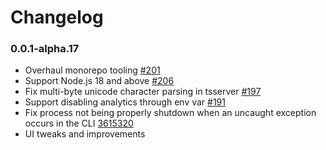 # Changelog

### 0.0.1-alpha.17

- Overhaul monorepo tooling [#201](https://github.com/srcbookdev/srcbook/pull/201)
- Support Node.js 18 and above [#206](https://github.com/srcbookdev/srcbook/pull/206)
- Fix multi-byte unicode character parsing in tsserver [#197](https://github.com/srcbookdev/srcbook/pull/197)
- Support disabling analytics through env var [#191](https://github.com/srcbookdev/srcbook/pull/191)
- Fix process not being properly shutdown when an uncaught exception occurs in the CLI [3615320](https://github.com/srcbookdev/srcbook/commit/361532004d6971b44b49cb884f2e36d11a564736)
- UI tweaks and improvements

